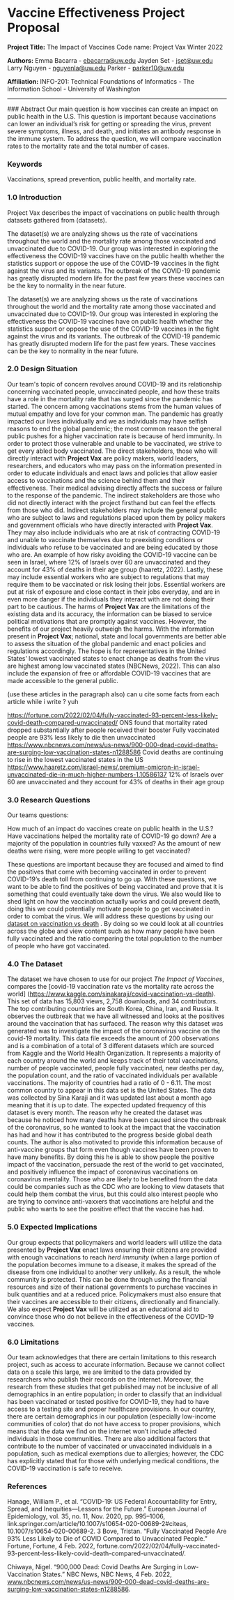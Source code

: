 # Vaccine Effectiveness Project Proposal

**Project Title:** The Impact of Vaccines
Code name: Project Vax
Winter 2022

**Authors:**
Emma Bacarra - ebacarra@uw.edu
Jayden Set - jset@uw.edu
Larry Nguyen - nguyenla@uw.edu
Parker - parker10@uw.edu

**Affiliation:** INFO-201: Technical Foundations of Informatics - The Information School - University of Washington

<hr />
### Abstract
Our main question is how vaccines can create an impact on public health in the U.S. This question is important because vaccinations can lower an individual’s risk for getting or spreading the virus, prevent severe symptoms, illness, and death, and initiates an antibody response in the immune system. To address the question, we will compare vaccination rates to the mortality rate and the total number of cases.

### Keywords
Vaccinations, spread prevention, public health, and mortality rate.

### 1.0 Introduction
Project Vax describes the impact of vaccinations on public health through datasets gathered from (datasets).

The dataset(s) we are analyzing shows us the rate of vaccinations throughout the world and the mortality rate among those vaccinated and unvaccinated due to COVID-19. Our group was interested in exploring the effectiveness the COVID-19 vaccines have on the public health  whether the statistics support or oppose the use of the COVID-19 vaccines in the fight against the virus and its variants. The outbreak of the COVID-19 pandemic has greatly disrupted modern life for the past few years these vaccines can be the key to normality in the near future.

The dataset(s) we are analyzing shows us the rate of vaccinations throughout the world and the mortality rate among those vaccinated and unvaccinated due to COVID-19. Our group was interested in exploring the effectiveness the COVID-19 vaccines have on public health  whether the statistics support or oppose the use of the COVID-19 vaccines in the fight against the virus and its variants. The outbreak of the COVID-19 pandemic has greatly disrupted modern life for the past few years. These vaccines can be the key to normality in the near future.

### 2.0 Design Situation

Our team's topic of concern revolves around COVID-19 and its relationship concerning vaccinated people, unvaccinated people, and how these traits have a role in the mortality rate that has surged since the pandemic has started. The concern among vaccinations stems from the human values of mutual empathy and love for your common man. The pandemic has greatly impacted our lives individually and we as individuals may have selfish reasons to end the global pandemic; the most common reason the general public pushes for a higher vaccination rate is because of herd immunity. In order to protect those vulnerable and unable to be vaccinated, we strive to get every abled body vaccinated. The direct stakeholders, those who will directly interact with **Project Vax** are policy makers, world leaders, researchers, and educators who may pass on the information presented in order to educate individuals and enact laws and policies that allow easier access to vaccinations and the science behind them and their effectiveness. Their medical advising directly affects the success or failure to the response of the pandemic. The indirect stakeholders are those who did not directly interact with the project firsthand but can feel the effects from those who did. Indirect stakeholders may include the general public who are subject to laws and regulations placed upon them by policy makers and government officials who have directly interacted with **Project Vax**. They may also include individuals who are at risk of contracting COVID-19 and unable to vaccinate themselves due to preexisting conditions or individuals who refuse to be vaccinated and are being educated by those who are. An example of how risky avoiding the COVID-19 vaccine can be seen in Israel, where 12% of Israels over 60 are unvaccinated and they account for 43% of deaths in their age group (haaretz, 2022). Lastly, these may include essential workers who are subject to regulations that may require them to be vaccinated or risk losing their jobs. Essential workers are put at risk of exposure and close contact in their jobs everyday, and are in even more danger if the individuals they interact with are not doing their part to be cautious. The harms of **Project Vax**  are the limitations of the existing data and its accuracy, the information can be biased to service political motivations that are promptly against vaccines. However, the benefits of our project heavily outweigh the harms. With the information present in **Project Vax**; national, state and local governments are better able to assess the situation of the global pandemic and enact policies and regulations accordingly. The hope is for representatives in the United States’ lowest vaccinated states to enact change as deaths from the virus are highest among low vaccinated states (NBCNews, 2022). This can also include the expansion of free or affordable COVID-19 vaccines that are made accessible to the general public.

(use these articles in the paragraph also) can u cite some facts from each article while i write ? yuh

https://fortune.com/2022/02/04/fully-vaccinated-93-percent-less-likely-covid-death-compared-unvaccinated/
ONS found that mortality rated dropped substantially after people received their booster
Fully vaccinated people are 93% less likely to die then unvaccinated
https://www.nbcnews.com/news/us-news/900-000-dead-covid-deaths-are-surging-low-vaccination-states-n1288586
Covid deaths are continuing to rise in the lowest vaccinated states in the US
https://www.haaretz.com/israel-news/.premium-omicron-in-israel-unvaccinated-die-in-much-higher-numbers-1.10586137
12% of Israels over 60 are unvaccinated and they account for 43% of deaths in their age group

### 3.0 Research Questions

Our teams questions:

How much of an impact do vaccines create on public health in the U.S.?
Have vaccinations helped the mortality rate of COVID-19 go down?
Are a majority of the population in countries fully vaxxed?
As the amount of new deaths were rising, were more people willing to get vaccinated?

These questions are important because they are focused and aimed to find the positives that come with becoming vaccinated in order to prevent COVID-19’s death toll from continuing to go up. With these questions, we want to be able to find the positives of being vaccinated and prove that it is something that could eventually take down the virus. We also would like to shed light on how the vaccination actually works and could prevent death, doing this we could potentially motivate people to go get vaccinated in order to combat the virus. We will address these questions by using our [dataset on vaccination vs death](https://www.kaggle.com/sinakaraji/covid-vaccination-vs-death) . By doing so we could look at all countries across the globe and view content such as how many people have been fully vaccinated and the ratio comparing the total population to the number of people who have got vaccinated.

### 4.0 The Dataset
The dataset we have chosen to use for our project _The Impact of Vaccines_, compares the [covid-19 vaccination rate vs the mortality rate across the world] (https://www.kaggle.com/sinakaraji/covid-vaccination-vs-death). This set of data has 15,803 views, 2,758 downloads, and 34 contributors. The top contributing countries are South Korea, China, Iran, and Russia. It observes the outbreak that we have all witnessed and looks at the positives around the vaccination that has surfaced. The reason why this dataset was generated was to investigate the impact of the coronavirus vaccine on the covid-19 mortality. This data file exceeds the amount of 200 observations and is a combination of a total of 3 different datasets which are sourced from Kaggle and the World Health Organization. It represents a majority of each country around the world and keeps track of their total vaccinations, number of people vaccinated, people fully vaccinated, new deaths per day, the population count, and the ratio of vaccinated individuals per available vaccinations. The majority of countries had a ratio of 0 -  6.11. The most common country to appear in this data set is the United States. The data was collected by Sina Karaji and it was updated last about a month ago meaning that it is up to date. The expected updated frequency of this dataset is every month. The reason why he created the dataset was because he noticed how many deaths have been caused since the outbreak of the coronavirus, so he wanted to look at the impact that the vaccination has had and how it has contributed to the progress beside global death counts. The author is also motivated to provide this information because of anti-vaccine groups that form even though vaccines have been proven to have many benefits. By doing this he is able to show people the positive impact of the vaccination, persuade the rest of the world to get vaccinated, and positively influence the impact of coronavirus vaccinations on coronavirus mentality. Those who are likely to be benefited from the data could be companies such as the CDC who are looking to view datasets that could help them combat the virus, but this could also interest people who are trying to convince anti-vaxxers that vaccinations are helpful and the public who wants to see the positive effect that the vaccine has had.

### 5.0 Expected Implications
Our group expects that policymakers and world leaders will utilize the data presented by **Project Vax** enact laws ensuring their citizens are provided with enough vaccinations to reach _herd immunity_  (when a large portion of the population becomes immune to a disease, it makes the spread of the disease from one individual to another very unlikely. As a result, the whole community is protected. This can be done through using the financial resources and size of their national governments to purchase vaccines in bulk quantities and at a reduced price. Policymakers must also ensure that their vaccines are accessible to their citizens, directionally and financially. We also expect **Project Vax** will be utilized as an educational aid to convince those who do not believe in the effectiveness of the COVID-19 vaccines. 

### 6.0 Limitations
Our team acknowledges that there are certain limitations to this research project, such as access to accurate information. Because we cannot collect data on a scale this large, we are limited to the data provided by researchers who publish their records on the Internet. Moreover, the research from these studies that get published may not be inclusive of all demographics in an entire population; in order to classify that an individual has been vaccinated or tested positive for COVID-19, they had to have access to a testing site and proper healthcare provisions. In our country, there are certain demographics in our population (especially low-income communities of color) that do not have access to proper provisions, which means that the data we find on the internet won’t include affected individuals in those communities. There are also additional factors that contribute to the number of vaccinated or unvaccinated individuals in a population, such as medical exemptions due to allergies; however, the CDC has explicitly stated that for those with underlying medical conditions, the COVID-19 vaccination is safe to receive.

### References
Hanage, William P., et al. “COVID-19: US Federal Accountability for Entry, Spread, and Inequities—Lessons for the Future.” European Journal of Epidemiology, vol. 35, no. 11, Nov. 2020, pp. 995–1006, link.springer.com/article/10.1007/s10654-020-00689-2#citeas, 10.1007/s10654-020-00689-2.
3
Bove, Tristan. “Fully Vaccinated People Are 93% Less Likely to Die of COVID Compared to Unvaccinated People.” Fortune, Fortune, 4 Feb. 2022, fortune.com/2022/02/04/fully-vaccinated-93-percent-less-likely-covid-death-compared-unvaccinated/.

‌Chiwaya, Nigel. “900,000 Dead: Covid Deaths Are Surging in Low-Vaccination States.” NBC News, NBC News, 4 Feb. 2022, www.nbcnews.com/news/us-news/900-000-dead-covid-deaths-are-surging-low-vaccination-states-n1288586.
